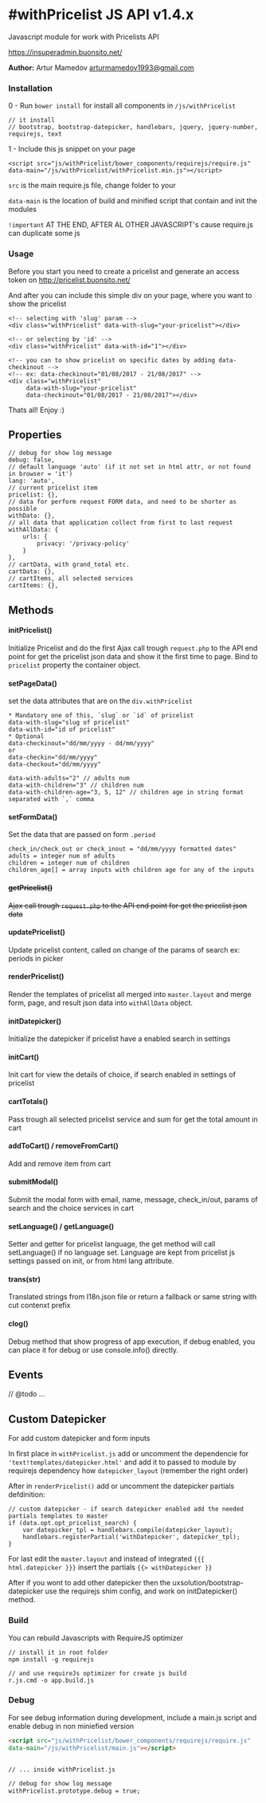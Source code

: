 # #withPricelist JS API v1.4.x
 
Javascript module for work with Pricelists API
 
https://insuperadmin.buonsito.net/ 

__Author:__ Artur Mamedov <arturmamedov1993@gmail.com>


### Installation

0 - Run `bower install` for install all components in
 `/js/withPricelist`
 
```
// it install
// bootstrap, bootstrap-datepicker, handlebars, jquery, jquery-number, requirejs, text
```
 
1 - Include this js snippet on your page 

 ```
 <script src="js/withPricelist/bower_components/requirejs/require.js" 
 data-main="/js/withPricelist/withPricelist.min.js"></script>
 ```
 `src` is the main require.js file, change folder to your
 
 `data-main` is the location of build and minified script that contain and init the modules

`!important` AT THE END, AFTER AL OTHER JAVASCRIPT's cause require.js can duplicate some js

### Usage
Before you start you need to create a pricelist and generate an access token on http://pricelist.buonsito.net/

And after you can include this simple div on your page, where you want to show the pricelist
```
<!-- selecting with 'slug' param -->
<div class="withPricelist" data-with-slug="your-pricelist"></div>

<!-- or selecting by 'id' -->
<div class="withPricelist" data-with-id="1"></div>

<!-- you can to show pricelist on specific dates by adding data-checkinout -->
<!-- ex: data-checkinout="01/08/2017 - 21/08/2017" -->
<div class="withPricelist" 
     data-with-slug="your-pricelist" 
     data-checkinout="01/08/2017 - 21/08/2017"></div>
```

Thats all! Enjoy :)

## Properties
```
// debug for show log message
debug: false,
// default language 'auto' (if it not set in html attr, or not found in browser = 'it')
lang: 'auto',
// current pricelist item
pricelist: {},
// data for perform request FORM data, and need to be shorter as possible
withData: {},
// all data that application collect from first to last request
withAllData: {
	urls: {
		privacy: '/privacy-policy'
	}
},
// cartData, with grand_total etc.
cartData: {},
// cartItems, all selected services
cartItems: {},
```

## Methods

#### initPricelist()
Initialize Pricelist and do the first Ajax call trough `request.php` to the API end point for get the pricelist json data and show it the first time to page. 
Bind to `pricelist` property the container object.

#### setPageData()
set the data attributes that are on the `div.withPricelist`
```
* Mandatory one of this, `slug` or `id` of pricelist
data-with-slug="slug of pricelist"
data-with-id="id of pricelist"
* Optional
data-checkinout="dd/mm/yyyy - dd/mm/yyyy"
or
data-checkin="dd/mm/yyyy"
data-checkout="dd/mm/yyyy"

data-with-adults="2" // adults num
data-with-children="3" // children num
data-with-children-age="3, 5, 12" // children age in string format separated with `,` comma
```

#### setFormData()
Set the data that are passed on form `.period`
```
check_in/check_out or check_inout = "dd/mm/yyyy formatted dates"
adults = integer num of adults
children = integer num of children
children_age[] = array inputs with children age for any of the inputs
```


#### ~~getPricelist()~~
~~Ajax call trough `request.php` to the API end point for get the pricelist json data~~

#### updatePricelist()
Update pricelist content, called on change of the params of search ex: periods in picker

#### renderPricelist()
Render the templates of pricelist all merged into `master.layout` and merge form, page, and result json data into `withAllData` object. 

#### initDatepicker()
Initialize the datepicker if pricelist have a enabled search in settings 

#### initCart()
Init cart for view the details of choice, if search enabled in settings of pricelist
 
#### cartTotals()
Pass trough all selected pricelist service and sum for get the total amount in cart

#### addToCart() / removeFromCart()
Add and remove item from cart

#### submitModal()
Submit the modal form with email, name, message, check_in/out, params of search and the choice services in cart

#### setLanguage() / getLanguage()
Setter and getter for pricelist language, the get method will call setLanguage() if no language set. Language are kept from pricelist js settings passed on init, or from html lang attribute.

#### trans(str)
Translated strings from I18n.json file or return a fallback or same string with cut contenxt prefix

#### clog()
Debug method that show progress of app execution, if debug enabled, you can place it for debug or use console.info() directly.

## Events

// @todo ...

## Custom Datepicker

For add custom datepicker and form inputs

In first place in `withPricelist.js` add or uncomment the dependencie for `'text!templates/datepicker.html'` and add it to passed to module by requirejs  dependency how `datepicker_layout` (remember the right order)

After in `renderPricelist()` add or uncomment the datepicker partials defdinition:

```
// custom datepicker - if search datepicker enabled add the needed partials templates to master
if (data.opt.opt_pricelist_search) {
    var datepicker_tpl = handlebars.compile(datepicker_layout);
    handlebars.registerPartial('withDatepicker', datepicker_tpl);
}
```

For last edit the `master.layout` and instead of integrated `{{{ html.datepicker }}}` insert the partials `{{> withDatepicker }}`

After if you wont to add other datepicker then the uxsolution/bootstrap-datepicker use the requirejs shim config, and work on initDatepicker() method.


### Build
You can rebuild Javascripts with RequireJS optimizer

```
// install it in root folder 
npm install -g requirejs

// and use requireJs optimizer for create js build 
r.js.cmd -o app.build.js
```

### Debug 
For see debug information during development, include a main.js script and enable debug in non miniefied version

```html
<script src="js/withPricelist/bower_components/requirejs/require.js" 
data-main="/js/withPricelist/main.js"></script>


// ... inside withPricelist.js

// debug for show log message
withPricelist.prototype.debug = true;

```